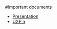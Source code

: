 #Important documents
- [Presentation](https://docs.google.com/presentation/d/1a_BOFOEP0MFoy0lvXexdhcn954pKo6DOFVMxgphIctw/pub?start=false&loop=false&delayms=3000)
- [UXPin](https://live.uxpin.com/98de2fb7667de815fcd47f05f7afa28bf0a01b52#/pages/29949572?mode=c)

